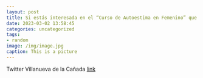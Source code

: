 ```yaml
---
layout: post
title: Si estás interesada en el “Curso de Autoestima en Femenino” que comienza el próximo lunes en el C.C. El Molino, te informamos qu...
date: 2023-03-02 13:58:45
categories: uncategorized
tags:
- random
image: /img/image.jpg
caption: This is a picture
---
```

Twitter Villanueva de la Cañada [link](https://twitter.com/AytoVDLCanada/status/1631288162755411968)
